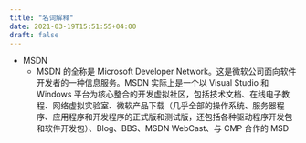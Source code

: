 ```yaml
---
title: "名词解释"
date: 2021-03-19T15:51:55+04:00
draft: false
---
```


- MSDN
  - MSDN 的全称是 Microsoft Developer Network。这是微软公司面向软件开发者的一种信息服务。MSDN 实际上是一个以 Visual Studio 和 Windows 平台为核心整合的开发虚拟社区，包括技术文档、在线电子教程、网络虚拟实验室、微软产品下载（几乎全部的操作系统、服务器程序、应用程序和开发程序的正式版和测试版，还包括各种驱动程序开发包和软件开发包）、Blog、BBS、MSDN WebCast、与 CMP 合作的 MSD

